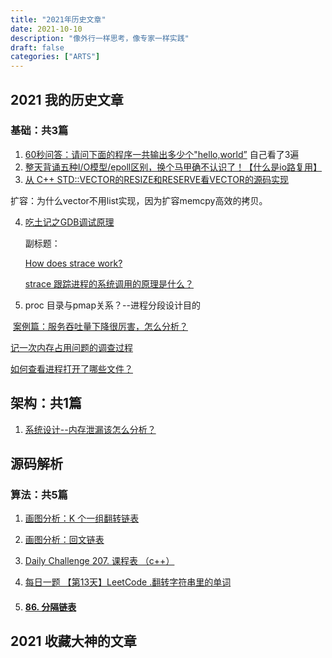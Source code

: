 ```yaml
---
title: "2021年历史文章"
date: 2021-10-10
description: "像外行一样思考，像专家一样实践"
draft: false
categories: ["ARTS"]
---
```

## 2021 我的历史文章 

### 基础：共3篇

1. [60秒问答：请问下面的程序一共输出多少个"hello,world”](https://mp.weixin.qq.com/s/UUXvOfqcxtsedRkSLell7g) 自己看了3遍
2.  [整天背诵五种I/O模型/epoll区别，换个马甲确不认识了！【什么是io路复用】](https://mp.weixin.qq.com/s/CKp_nvuIyl7J6k8LSY72aQ)
3. [从 C++ STD::VECTOR的RESIZE和RESERVE看VECTOR的源码实现](https://mp.weixin.qq.com/s/KkSNmYThGDo1SvEwPtMd5Q)

  扩容：为什么vector不用list实现，因为扩容memcpy高效的拷贝。

4. [吃土记之GDB调试原理](https://mp.weixin.qq.com/s?__biz=MzA3OTY3OTE1MQ==&mid=2651707552&idx=1&sn=cd4b165c0fe7cf661305a5ee1630ca29&chksm=8456a360b3212a760d5f561861201a305e86966458dca6211b6302356473e4bf851ce8dff1dd&token=897343659&lang=zh_CN#rd)

   副标题：

   [How does strace work?](https://blog.packagecloud.io/eng/2016/02/29/how-does-strace-work/)

   [strace 跟踪进程的系统调用的原理是什么？](https://www.zhihu.com/question/263682345)

    
   
5. proc 目录与pmap关系？--进程分段设计目的



​    [案例篇：服务吞吐量下降很厉害，怎么分析？]()

  [记一次内存占用问题的调查过程](https://mp.weixin.qq.com/s?__biz=MzA3OTY3OTE1MQ==&mid=2651704619&idx=1&sn=f33041e0af0d95017c9367c832e638e3&chksm=8456b6ebb3213ffd0533d94e3729b1bcd1efb76ae3e1eac418931cc330756aca34e467ad0382&token=1737389513&lang=zh_CN#rd)

[如何查看进程打开了哪些文件？](https://cxyzjd.com/article/Shane_Wang/8831425)





## 架构：共1篇

1. [系统设计--内存泄漏该怎么分析？](https://mp.weixin.qq.com/s/ESCLJ1523buq5NqNKJmgtg)



## 源码解析





### 算法：共5篇

1. [画图分析：K 个一组翻转链表](https://mp.weixin.qq.com/s/DcmiRd8qfXo7RHG_eSAVtQ)

2. [画图分析：回文链表](https://mp.weixin.qq.com/s/8QR8NRnUlg0tgoTmsyuddw)

3. [Daily Challenge 207. 课程表 （c++）](https://mp.weixin.qq.com/s/nf5MdVzLnAorP2zgBHNYIg)

4. [每日一题 【第13天】LeetCode .翻转字符串里的单词](https://mp.weixin.qq.com/s/1d0Fuyn6MnA7TvPro2h_JA)

5. #### [86. 分隔链表](https://leetcode-cn.com/problems/partition-list/)

## 2021 收藏大神的文章 

